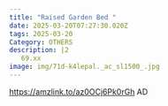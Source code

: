 ```yaml
---
title: "Raised Garden Bed "
date: 2025-03-20T07:27:30.020Z
tags: 2025-03-20
Category: OTHERS
description: |2
   69.xx
image: img/71d-k4lepal._ac_sl1500_.jpg
---
```

https://amzlink.to/az0OCj6Pk0rGh
AD